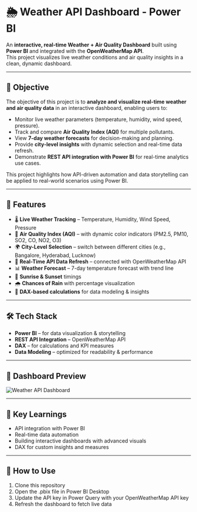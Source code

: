 # 🌦 Weather API Dashboard - Power BI

An **interactive, real-time Weather + Air Quality Dashboard** built using **Power BI** and integrated with the **OpenWeatherMap API**.  
This project visualizes live weather conditions and air quality insights in a clean, dynamic dashboard.

---

## 🎯 Objective
The objective of this project is to **analyze and visualize real-time weather and air quality data** in an interactive dashboard, enabling users to:
- Monitor live weather parameters (temperature, humidity, wind speed, pressure).
- Track and compare **Air Quality Index (AQI)** for multiple pollutants.  
- View **7-day weather forecasts** for decision-making and planning.  
- Provide **city-level insights** with dynamic selection and real-time data refresh.  
- Demonstrate **REST API integration with Power BI** for real-time analytics use cases.  

This project highlights how API-driven automation and data storytelling can be applied to real-world scenarios using Power BI.

---

## 🚀 Features
- 🌡 **Live Weather Tracking** – Temperature, Humidity, Wind Speed, Pressure
- 🍃 **Air Quality Index (AQI)** – with dynamic color indicators (PM2.5, PM10, SO2, CO, NO2, O3)
- 🌍 **City-Level Selection** – switch between different cities (e.g., Bangalore, Hyderabad, Lucknow)
- 🔄 **Real-Time API Data Refresh** – connected with OpenWeatherMap API
- 📊 **Weather Forecast** – 7-day temperature forecast with trend line
- 🌅 **Sunrise & Sunset** timings
- 🌧 **Chances of Rain** with percentage visualization
- 🧮 **DAX-based calculations** for data modeling & insights

---

## 🛠️ Tech Stack
- **Power BI** – for data visualization & storytelling
- **REST API Integration** – OpenWeatherMap API
- **DAX** – for calculations and KPI measures
- **Data Modeling** – optimized for readability & performance

---

## 📸 Dashboard Preview
![Weather API Dashboard](/)

---

## 🎯 Key Learnings
- API integration with Power BI
- Real-time data automation
- Building interactive dashboards with advanced visuals
- DAX for custom insights and measures

---

## 🔑 How to Use
1. Clone this repository  
2. Open the .pbix file in Power BI Desktop
3. Update the API key in Power Query with your OpenWeatherMap API key
4. Refresh the dashboard to fetch live data
